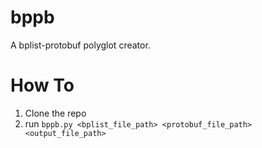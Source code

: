 # bppb
A bplist-protobuf polyglot creator.

# How To
1. Clone the repo
2. run `bppb.py <bplist_file_path> <protobuf_file_path> <output_file_path>`
